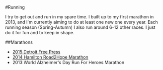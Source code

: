#Running

I try to get out and run in my spare time.  I built up to my first marathon in 2013, and I'm currently aiming to do at least one new one every year.
Each running season (Spring-Autumn) I also run around 6-12 other races.  I just do it for fun and to keep in shape.

##Marathons

- [2015 Detroit Free Press](http://www.freepmarathon.com/)
- [2014 Hamilton Road2Hope Marathon](http://hamiltonmarathon.ca/)
- 2013 World Alzheimer's Day Run For Heroes Marathon
